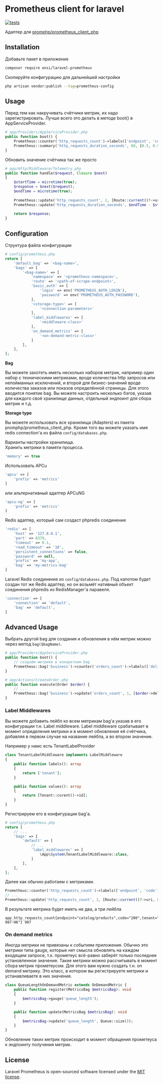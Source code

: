 # Prometheus client for laravel

[![tests](https://github.com/ensi-platform/laravel-prometheus/actions/workflows/tests.yml/badge.svg)](https://github.com/ensi-platform/laravel-prometheus/actions/workflows/tests.yml)

Адаптер для [promphp/prometheus_client_php](https://github.com/PromPHP/prometheus_client_php)

## Installation

Добавьте пакет в приложение
```bash
composer require ensi/laravel-prometheus
```

Скопируйте конфигурацию для дальнейшей настройки
```bash
php artisan vendor:publish --tag=prometheus-config
```

## Usage

Перед тем как накручивать счётчики метрик, их надо зарегистрировать. Лучше всего это делать в методе boot() в AppServiceProvider.
```php
# app/Providers/AppServiceProvider.php
public function boot() {
    Prometheus::counter('http_requests_count')->labels(['endpoint', 'code']);
    Prometheus::summary('http_requests_duration_seconds', 60, [0.5, 0.95, 0.99]);
}
```
Обновить значение счётчика так же просто
```php
# app/Http/Middleware/Telemetry.php
public function handle($request, Closure $next)
{
    $startTime = microtime(true);
    $response = $next($request);
    $endTime = microtime(true);
    
    Prometheus::update('http_requests_count', 1, [Route::current()?->uri, $response->status()]);
    Prometheus::update('http_requests_duration_seconds', $endTime - $startTime);
    
    return $response;
}
```

## Configuration

Структура файла конфигурации

```php
# config/prometheus.php
return [
    'default_bag' => '<bag-name>',
    'bags' => [
        '<bag-name>' => [
            'namespace' => '<prometheus-namespace>',
            'route' => '<path-of-scrape-endpoint>',
            'basic_auth' => [
                'login' => env('PROMETHEUS_AUTH_LOGIN'),
                'password' => env('PROMETHEUS_AUTH_PASSWORD'),
            ],
            '<storage-type>' => [
                '<connection-parameters>'
            ],
            'label_middlewares' => [
                '<middleware-class>'
            ],
            'on_demand_metrics' => [
                '<on-demand-metric-class>'
            ]  
        ],
    ],
];
```

**Bag**

Вы можете захотеть иметь несколько наборов метрик, например один набор с техническими метриками, вроде количества http запросов или непойманных исключений,
и второй для бизнес-значений вроде количества заказов или показов определённой страницы.
Для этого вводится понятие bag. 
Вы можете настроить несколько бэгов, указав для каждого своё хранилище данных, отдельный эндпоинт для сбора метрик и т.д.

**Storage type**

Вы можете использовать все хранилища (Adapters) из пакета promphp/prometheus_client_php. Кроме того вы можете указать имя
redis connection'a из файла `config/databases.php`.

Варианты настройки хранилища.  
Хранить метрики в памяти процесса.
```php
'memory' => true
```
Использовать APCu
```php
'apcu' => [
    'prefix' => 'metrics'
]
```
или альтернативный адаптер APCuNG
```php
'apcu-ng' => [
    'prefix' => 'metrics'
]
```
Redis адаптер, который сам создаст phpredis соединение
```php
'redis' => [
    'host' => '127.0.0.1',
    'port' => 6379,
    'timeout' => 0.1,
    'read_timeout' => '10',
    'persistent_connections' => false,
    'password' => null,
    'prefix' => 'my-app',
    'bag' => 'my-metrics-bag'
]
```
Laravel Redis соединение из `config/databases.php`. Под капотом будет создан тот же Redis адаптер,
но он возьмёт нативный объект соединения phpredis из RedisManager'a ларавеля.
```php
'connection' => [
    'connection' => 'default',
    'bag' => 'default',
]
```
## Advanced Usage
Выбрать другой bag для создания и обновления в нём метрик можно через метод `bag($bagName)`.
```php
# app/Providers/AppServiceProvider.php
public function boot() {
    // создаём метрики в конкретном bag
    Prometheus::bag('business')->counter('orders_count')->labels(['delivery_type', 'payment_method'])
}

# app/Actions/CreateOrder.php
public function execute(Order $order) {
    // ...
    Prometheus::bag('business')->update('orders_count', 1, [$order->delivery_type, $order->payment_method]);
}
```

### Label Middlewares

Вы можете добавить лейбл ко всем метрикам bag'a указав в его конфигурации т.н. Label middleware. Label middleware 
срабатывает в момент определения метрики и в момент обновления её счётчика, добавляя в первом случае на название лейбла, 
а во втором значение.  

Например у намс есть TenantLabelProvider
```php
class TenantLabelMiddleware implements LabelMiddleware
{
    public function labels(): array
    {
        return ['tenant'];
    }

    public function values(): array
    {
        return [Tenant::curent()->id];
    }
}
```
Регистрируем его в конфигурации bag'a.
```php
# config/prometheus.php
return [
    // ...
    'bags' => [
        'default' => [
            // ...
            'label_middlewares' => [
                \App\System\TenantLabelMiddleware::class,
            ]
        ],
    ],
];
```
Далее как обычно работаем с метриками.
```php
Prometheus::counter('http_requests_count')->labels(['endpoint', 'code']);
// ...
Prometheus::update('http_requests_count', 1, [Route::current()?->uri, $response->status()]);
```
В результате метрика будет иметь не два, а три лейбла
```
app_http_requests_count{endpoint="catalog/products",code="200",tenant="JBZ-987-H6"} 987
```

### On demand metrics

Иногда метрики не привязаны к событиям приложения. Обычно это метрики типа gauge, которые нет смысла обновлять на каждом входящем запросе,
т.к. прометеус всё-равно заберёт только последнее установленное значение.
Такие метрики можно рассчитывать в момент сбора метрик прометеусом.
Для этого вам нужно создать т.н. on demand метрику. Это класс, в котором вы регистрируете метрики и устанавливаете в них значения.
```php
class QueueLengthOnDemandMetric extends OnDemandMetric {
    public function register(MetricsBag $metricsBag): void
    {
        $metricsBag->gauge('queue_length');
    }

    public function update(MetricsBag $metricsBag): void
    {
        $metricsBag->update('queue_length', Queue::size());
    }
}
```
Обновление таких метрик происходит в момент обращения прометеуса к эндпоинту получения метрик.

## License
Laravel Prometheus is open-sourced software licensed under the [MIT license](LICENSE.md).